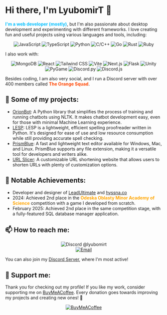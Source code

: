 
# Hi there, I'm LyubomirT 👋

<span style="color: #00BFFF; font-weight: bold;">I'm a web developer (mostly)</span>, but I'm also passionate about desktop development and experimenting with different frameworks. I love creating fun and useful projects using various languages and tools, including:

<p align="center">
  <img src="https://img.shields.io/badge/-JavaScript-F7DF1E?logo=javascript&logoColor=white&style=for-the-badge" alt="JavaScript" />
  <img src="https://img.shields.io/badge/-TypeScript-3178C6?logo=typescript&logoColor=white&style=for-the-badge" alt="TypeScript" />
  <img src="https://img.shields.io/badge/-Python-3776AB?logo=python&logoColor=white&style=for-the-badge" alt="Python" />
  <img src="https://img.shields.io/badge/-C%2FC%2B%2B-00599C?logo=cplusplus&logoColor=white&style=for-the-badge" alt="C/C++" />
  <img src="https://img.shields.io/badge/-Go-00ADD8?logo=go&logoColor=white&style=for-the-badge" alt="Go" />
  <img src="https://img.shields.io/badge/-Rust-000000?logo=rust&logoColor=white&style=for-the-badge" alt="Rust" />
  <img src="https://img.shields.io/badge/-Ruby-CC342D?logo=ruby&logoColor=white&style=for-the-badge" alt="Ruby" />
</p>

I also work with:

<p align="center">
  <img src="https://img.shields.io/badge/-MongoDB-47A248?logo=mongodb&logoColor=white&style=for-the-badge" alt="MongoDB" />
  <img src="https://img.shields.io/badge/-React-61DAFB?logo=react&logoColor=white&style=for-the-badge" alt="React" />
  <img src="https://img.shields.io/badge/-TailwindCSS-38B2AC?logo=tailwind-css&logoColor=white&style=for-the-badge" alt="Tailwind CSS" />
  <img src="https://img.shields.io/badge/-Vite-646CFF?logo=vite&logoColor=white&style=for-the-badge" alt="Vite" />
  <img src="https://img.shields.io/badge/-Next.js-000000?logo=nextdotjs&logoColor=white&style=for-the-badge" alt="Next.js" />
  <img src="https://img.shields.io/badge/-Flask-000000?logo=flask&logoColor=white&style=for-the-badge" alt="Flask" />
  <img src="https://img.shields.io/badge/-Unity-FFFFFF?logo=unity&logoColor=black&style=for-the-badge" alt="Unity" />
  <img src="https://img.shields.io/badge/-PyGame-3776AB?logo=python&logoColor=white&style=for-the-badge" alt="PyGame" />
  <img src="https://img.shields.io/badge/-Discord.py-7289DA?logo=discord&logoColor=white&style=for-the-badge" alt="Discord.py" />
  <img src="https://img.shields.io/badge/-Discord.js-7289DA?logo=discord&logoColor=white&style=for-the-badge" alt="Discord.js" />
</p>

Besides coding, I am also very social, and I run a Discord server with over 400 members called <span style="font-weight: bold; color: #FF4500;">The Orange Squad</span>.

## 🚀 Some of my projects:

- [OrionBot](https://github.com/LyubomirT/OrionBot): A Python library that simplifies the process of training and running chatbots using NLTK. It makes chatbot development easy, even for those with minimal Machine Learning experience.
- [LESP](https://github.com/LyubomirT/lesp): LESP is a lightweight, efficient spelling proofreader written in Python. It's designed for ease of use and low resource consumption while still providing accurate spell checking.
- [PrismBlue](https://github.com/LyubomirT/prismblue): A fast and lightweight text editor available for Windows, Mac, and Linux. PrismBlue supports any file extension, making it a versatile tool for developers and writers alike.
- [URL Slicer](https://github.com/LyubomirT/url-slicer): A customizable URL shortening website that allows users to shorten URLs with plenty of customization options.

## 🌟 Notable Achievements:

- Developer and designer of [LeadUltimate](https://leadultimate.com) and [hyssna.co](https://hyssna.co/)
- 2024: Achieved 2nd place in the <span style="font-weight: bold; color: #FFA500;">Odeska Oblasty Minor Academy of Science</span> competition with a game I developed from scratch.
- February 2025: Achieved 2nd place in the same competition stage, with a fully-featured SQL database manager application.

## 📫 How to reach me:

<p align="center">
  <img src="https://img.shields.io/badge/-Discord-7289DA?logo=discord&logoColor=white&style=for-the-badge" alt="Discord" /> @lyubomirt
  <br />
  <a href="mailto:ternavski103@gmail.com"><img src="https://img.shields.io/badge/-Email-D14836?logo=gmail&logoColor=white&style=for-the-badge" alt="Email" /></a>
</p>

You can also join my [Discord Server](https://discord.gg/4pfXVGfjXT), where I'm most active!

## 💸 Support me:

Thank you for checking out my profile! If you like my work, consider supporting me on [BuyMeACoffee](https://www.buymeacoffee.com/lyubomirt). Every donation goes towards improving my projects and creating new ones! 🚀

<p align="center">
  <a href="https://www.buymeacoffee.com/lyubomirt"><img src="https://img.shields.io/badge/-Buy%20Me%20a%20Coffee-FFDD00?logo=buymeacoffee&logoColor=black&style=for-the-badge" alt="BuyMeACoffee" /></a>
</p>
